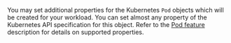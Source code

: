 You may set additional properties for the Kubernetes `Pod` objects which will be created for your workload. You can set almost any property of the Kubernetes API specification for this object. Refer to the [Pod feature](https://developer.humanitec.com/integration-and-extensions/workload-profiles/features/#humanitecpod) description for details on supported properties.
